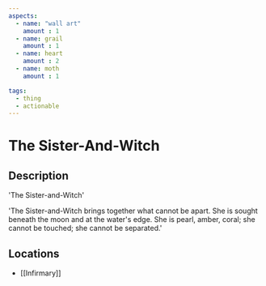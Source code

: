 ```yaml
---
aspects: 
  - name: "wall art"
    amount : 1
  - name: grail
    amount : 1
  - name: heart
    amount : 2
  - name: moth
    amount : 1

tags:
  - thing
  - actionable
---
```


# The Sister-And-Witch

## Description
'The Sister-and-Witch'

'The Sister-and-Witch brings together what cannot be apart. She is sought beneath the moon and at the water's edge. She is pearl, amber, coral; she cannot be touched; she cannot be separated.'
## Locations
- [[Infirmary]]